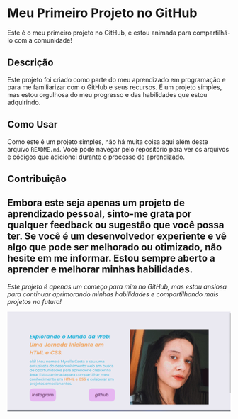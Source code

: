 # Meu Primeiro Projeto no GitHub

Este é o meu primeiro projeto no GitHub, e estou animada para compartilhá-lo com a comunidade!

## Descrição

Este projeto foi criado como parte do meu aprendizado em programação e para me familiarizar com o GitHub e seus recursos. É um projeto simples, mas estou orgulhosa do meu progresso e das habilidades que estou adquirindo.

## Como Usar

Como este é um projeto simples, não há muita coisa aqui além deste arquivo `README.md`. Você pode navegar pelo repositório para ver os arquivos e códigos que adicionei durante o processo de aprendizado.

## Contribuição

Embora este seja apenas um projeto de aprendizado pessoal, sinto-me grata por qualquer feedback ou sugestão que você possa ter. Se você é um desenvolvedor experiente e vê algo que pode ser melhorado ou otimizado, não hesite em me informar. Estou sempre aberto a aprender e melhorar minhas habilidades.
---
*Este projeto é apenas um começo para mim no GitHub, mas estou ansiosa para continuar aprimorando minhas habilidades e compartilhando mais projetos no futuro!*

![Foto](fotos/print.png)

